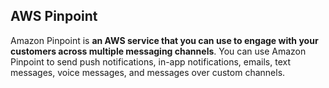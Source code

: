 ## AWS Pinpoint

Amazon Pinpoint is **an AWS service that you can use to engage with your customers across multiple messaging channels**. You can use Amazon Pinpoint to send push notifications, in-app notifications, emails, text messages, voice messages, and messages over custom channels.

